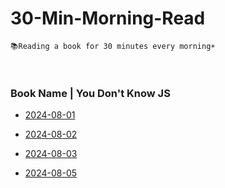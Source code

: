 # 30-Min-Morning-Read

```
📚Reading a book for 30 minutes every morning☀️
```

<br />

### Book Name | You Don't Know JS

- [2024-08-01](https://github.com/mireyhgnay/30-Min-Morning-Read/blob/main/You%20Don't%20Know%20JS/2024-08-01.md)

- [2024-08-02](https://github.com/mireyhgnay/30-Min-Morning-Read/blob/main/You%20Don't%20Know%20JS/2024-08-02.md)

- [2024-08-03](https://github.com/mireyhgnay/30-Min-Morning-Read/blob/main/You%20Don't%20Know%20JS/2024-08-03.md)

- [2024-08-05]()